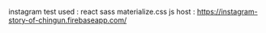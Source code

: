 instagram test
used : react sass materialize.css js
host : https://instagram-story-of-chingun.firebaseapp.com/